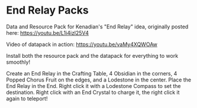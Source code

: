 # End Relay Packs
Data and Resource Pack for Kenadian's "End Relay" idea, originally posted here: https://youtu.be/L1i4izl25V4

Video of datapack in action: https://youtu.be/vaMy4XQWOAw

Install both the resource pack and the datapack for everything to work smoothly!

Create an End Relay in the Crafting Table, 4 Obsidian in the corners, 4 Popped Chorus Fruit on the edges, and a Lodestone in the center.
Place the End Relay in the End. Right click it with a Lodestone Compass to set the destination.
Right click with an End Crystal to charge it, the right click it again to teleport!

